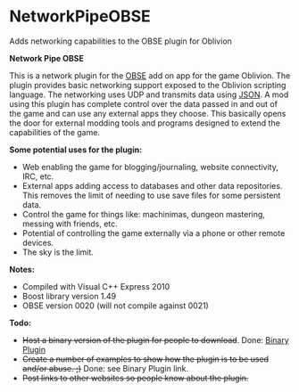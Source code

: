 # NetworkPipeOBSE
Adds networking capabilities to the OBSE plugin for Oblivion

**Network Pipe OBSE**

This is a network plugin for the [OBSE](http://obse.silverlock.org/) add on app for the game Oblivion.  The 
plugin provides basic networking support exposed to the Oblivion scripting language.  The networking uses UDP and 
transmits data using [JSON](http://www.json.org/).  A mod using this plugin has complete control over the data 
passed in and out of the game and can use any external apps they choose.  This basically opens the door for external 
modding tools and programs designed to extend the capabilities of the game.  


**Some potential uses for the plugin:**

* Web enabling the game for blogging/journaling, website connectivity, IRC, etc.
* External apps adding access to databases and other data repositories.  This removes the limit of needing to use save files for some persistent data.
* Control the game for things like: machinimas, dungeon mastering, messing with friends, etc.
* Potential of controlling the game externally via a phone or other remote devices.
* The sky is the limit.


**Notes:**

* Compiled with Visual C++ Express 2010
* Boost library version 1.49
* OBSE version 0020 (will not compile against 0021)


**Todo:**

* ~~Host a binary version of the plugin for people to download~~.  Done: [Binary Plugin](http://oblivion.nexusmods.com/mods/43508)
* ~~Create a number of examples to show how the plugin is to be used and/or abuse. ;)~~ Done: see Binary Plugin link.
* ~~Post links to other websites so people know about the plugin.~~
